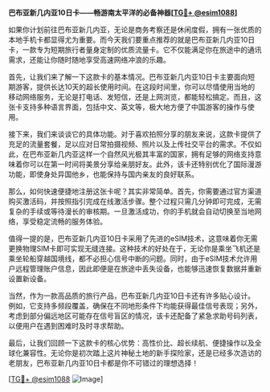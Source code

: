 **巴布亚新几内亚10日卡——畅游南太平洋的必备神器[[TG💪+ @esim1088](https://t.me/s/esim1088)]**

如果你计划前往巴布亚新几内亚，无论是商务考察还是休闲度假，拥有一张优质的本地手机卡都显得尤为重要。而今天我们要重点推荐的就是巴布亚新几内亚10日卡，一款专为短期旅行者量身定制的优质流量卡。它不仅能满足你在旅途中的通讯需求，还能让你随时随地享受高速网络冲浪的乐趣。

首先，让我们来了解一下这款卡的基本情况。巴布亚新几内亚10日卡主要面向短期游客，提供长达10天的超长使用时间。在这段时间里，你可以尽情使用当地的移动网络服务，无论是打电话、发短信，还是上网浏览，都能轻松搞定。而且，这张卡支持多种语言界面，包括中文、英文等，极大地方便了中国游客的操作与使用。

接下来，我们来谈谈它的具体功能。对于喜欢拍照分享的朋友来说，这款卡提供了充足的流量套餐，足以应对日常拍摄视频、照片以及上传社交平台的需求。不仅如此，在巴布亚新几内亚这样一个自然风光极其丰富的国家，拥有足够的网络支持意味着你可以在第一时间将美景分享给亲朋好友。此外，该卡还特别优化了国际漫游功能，即使身处异国他乡，也能保持与国内亲友的良好联系。

那么，如何快速便捷地注册这张卡呢？其实非常简单。首先，你需要通过官方渠道购买激活码，并按照指引完成在线激活步骤。整个过程只需几分钟即可完成，无需复杂的手续或等待漫长的审核期。一旦激活成功，你的手机就会自动切换至当地网络，享受稳定流畅的服务体验。

值得一提的是，巴布亚新几内亚10日卡采用了先进的eSIM技术，这意味着你无需更换物理SIM卡即可实现无缝连接。这种技术的好处在于，无论你是乘坐飞机还是乘坐轮船穿越国境线，都不必担心信号中断的问题。同时，由于eSIM技术允许用户远程管理账户信息，因此即便是在旅途中丢失设备，也能够迅速恢复数据并重新设置新设备。

当然，作为一款高品质的旅行产品，巴布亚新几内亚10日卡还有许多贴心设计。例如，它支持多频段覆盖，确保在不同地形条件下均能获得最佳信号表现；另外，考虑到部分偏远地区可能存在信号盲区的情况，该卡还配备了紧急求助号码列表，以便用户在遇到困难时及时寻求帮助。

最后，让我们回顾一下这款卡的核心优势：高性价比、超长续航、便捷操作以及全球化兼容性。无论你是初次踏上这片神秘土地的新手探险家，还是已经多次造访的老朋友，巴布亚新几内亚10日卡都是你不可错过的理想选择！

[[TG💪+ @esim1088](https://t.me/s/esim1088) ![Image](https://i.postimg.cc/4NQfJmqS/Snipaste-2025-05-13-00-14-12.png)]